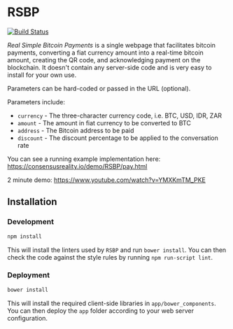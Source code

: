 # RSBP

[![Build Status](https://travis-ci.org/consensusRealityIO/RSBP.png?branch=master)](https://travis-ci.org/consensusRealityIO/RSBP)

*Real Simple Bitcoin Payments* is a single webpage that facilitates bitcoin payments, converting a fiat currency amount into a real-time bitcoin amount, creating the QR code, and acknowledging payment on the blockchain.
It doesn't contain any server-side code and is very easy to install for your own use.

Parameters can be hard-coded or passed in the URL (optional).

Parameters include:

- `currency` - The three-character currency code, i.e. BTC, USD, IDR, ZAR
- `amount` - The amount in fiat currency to be converted to BTC
- `address` - The Bitcoin address to be paid
- `discount` - The discount percentage to be applied to the conversation rate

You can see a running example implementation here:
https://consensusreality.io/demo/RSBP/pay.html

2 minute demo:
https://www.youtube.com/watch?v=YMXKmTM_PKE

## Installation

### Development ###

```sh
npm install
```

This will install the linters used by `RSBP` and run `bower install`. You can then check the code against the style rules by running `npm run-script lint`.

### Deployment ###

```sh
bower install
```

This will install the required client-side libraries in `app/bower_components`. You can then deploy the `app` folder according to your web server configuration.
